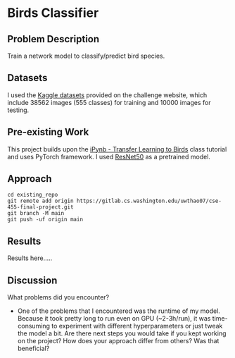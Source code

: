# Birds Classifier



## Problem Description

Train a network model to classify/predict bird species.

## Datasets

I used the [Kaggle datasets](https://www.kaggle.com/competitions/birds23sp/data) provided on the challenge website, which include 38562 images (555 classes) for training and 10000 images for testing.

## Pre-existing Work

This project builds upon the [iPynb - Transfer Learning to Birds](https://colab.research.google.com/drive/1kHo8VT-onDxbtS3FM77VImG35h_K_Lav?usp=sharing) class tutorial and uses PyTorch framework. I used [ResNet50](https://pytorch.org/vision/main/models/generated/torchvision.models.resnet50.html) as a pretrained model.

## Approach

```
cd existing_repo
git remote add origin https://gitlab.cs.washington.edu/uwthao07/cse-455-final-project.git
git branch -M main
git push -uf origin main
```

## Results

Results here.....

## Discussion

What problems did you encounter?
* One of the problems that I encountered was the runtime of my model. Because it took pretty long to run even on GPU (~2-3h/run), it was time-consuming to experiment with different hyperparameters or just tweak the model a bit.
Are there next steps you would take if you kept working on the project?
How does your approach differ from others? Was that beneficial?
